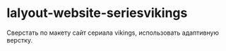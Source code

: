 # lalyout-website-seriesvikings
Сверстать по макету сайт сериала vikings, использовать адаптивную верстку.
